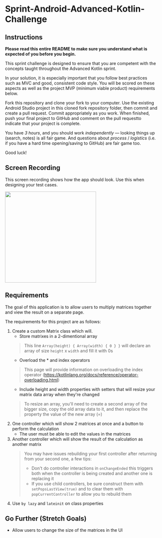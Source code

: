 # Sprint-Android-Advanced-Kotlin-Challenge

## Instructions

**Please read this entire README to make sure you understand what is expected of you before you begin.**

This sprint challenge is designed to ensure that you are competent with the concepts taught throughout the Advanced Kotlin sprint.

In your solution, it is especially important that you follow best practices such as MVC and good, consistent code style. You will be scored on these aspects as well as the project MVP (minimum viable product) requirements below.

Fork this repository and clone your fork to your computer. Use the existing Android Studio project in this cloned fork repository folder, then commit and create a pull request. Commit appropriately as you work. When finished, push your final project to GitHub and comment on the pull requestto indicate that your project is complete.

You have *3 hours*, and you should work *independently* — looking things up (search, notes) is all fair game. And questions about *process* / *logistics* (i.e. if you have a hard time opening/saving to GitHub) are fair game too.

Good luck!

## Screen Recording

This screen recording shows how the app should look. Use this when designing your test cases. 

<img src="MatricesRecording.gif" width="300">

## Requirements

The goal of this application is to allow users to multiply matrices together and view the result on a separate page.

The requirements for this project are as follows:

1. Create a custom Matrix class which will.  
    * Store matrixes in a 2-dimentional array
    > This line `Array(height) { Array(width) { 0 } }` will declare an array of size `height` x `width` and fill it with 0s
    * Overload the * and index operators
    > This page will provide information on overloading the index operator (https://kotlinlang.org/docs/reference/operator-overloading.html)
    * Include height and width properties with setters that will resize your matrix data array when they're changed
    > To resize an array, you'll need to create a second array of the bigger size, copy the old array data to it, and then replace the property the value of the new array (=)
2. One controller which will show 2 matrices at once and a button to perform the calculation
    * The user must be able to edit the values in the matrices
3. Another controller which will show the result of the calculation as another matrix
    > You may have issues rebuilding your first controller after returning from your second one, a few tips:
    > * Don't do controller interactions in `onChangeEnded` this triggers both when the controller is being created and another one is replacing it
    > * If you use child controllers, be sure construct them with `setPopsLastView(true)` and to clear them with `popCurrentController` to allow you to rebuild them
4. Use `by lazy` and `lateinit` on class properties

## Go Further (Stretch Goals)

* Allow users to change the size of the matrices in the UI
